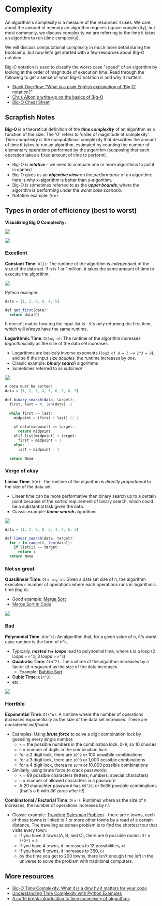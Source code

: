 # Complexity

An algorithm's complexity is a measure of the resources it uses.  We care about the amount of memory an algorithm requires (space complexity), but most commonly, we discuss complexity we are referring to the time it takes an algorithm to run (time complexity).

We will discuss computational complexity in much more detail during the bootcamp, but now let's get started with a few resources about Big-O notation.

Big-O notation is used to classify the worst-case "speed" of an algorithm by looking at the order of magnitude of execution time. Read through the following to get a sense of what Big-O notation is and why it matters:

- [Stack Overflow: "What is a plain English explanation of 'Big O' notation?"](https://stackoverflow.com/questions/487258/what-is-a-plain-english-explanation-of-big-o-notation)
- [Chris Albon's write-up on the basics of Big-O](https://chrisalbon.com/computer_science/algorithms/big-o_notation/)
- [Big-O Cheat Sheet](https://www.bigocheatsheet.com/)
 
## Scrapfish Notes 

**Big-O** is a theoretical definition of the ***time complexity*** of an algorithm as a function of the size. The 'O' refers to 'order of magnitude of complexity'. *Time complexity* is the computational complexity that describes the amount of time it takes to run an algorithm, estimated by counting the number of elementary operations performed by the algorithm (supposing that each operation takes a fixed amount of time to perform). 
* Big-O is ***relative*** - we need to compare one or more algorithms to put it in context
* Big-O gives us an ***objective view*** on the *performance* of an algorithm: here is why x-algorithm is better than y-algorithm. 
* Big-O is sometimes referred to as the ***upper bounds***, where the algorithm is performing under the *worst case scenario*. 
* Notation example: `O(n)`

## Types in order of efficiency (best to worst)

**Visualizing Big O Complexity:**

![](https://miro.medium.com/max/1400/1*yiyfZodqXNwMouC0-B0Wlg.png)

![](https://miro.medium.com/max/1400/1*5ZLci3SuR0zM_QlZOADv8Q.jpeg)


### Excellent

**Constant Time**: `O(1)`: The runtime of the algorithm is *independent* of the size of the data set. If n is 1 or 1 million, it takes the same amount of time to execute the algorithm. 

![](https://miro.medium.com/max/626/1*AJ09oN6ANIz_5XUPv6cmgg.png)

Python example:
```javascript
data = [1, 2, 9, 8, 4, 5]

def get_first(data):
  return data[0]
```
It doesn't matter how big the input list is - it's only returning the first item, which will *always* have the same runtime.


**Logarithmic Time**: `O(log n)`: The runtime of the algorithm increases *logarithmically* as the size of the data set increases. 
* Logarithms are basicaly inverse exponents (`log2 of 8 = 3` --> `2^3 = 8`); and so if the input size *doubles*, the runtime increases by *one*.
* Classic example: ***binary search*** algorithms
* Sometimes referred to as *sublinear*

![](https://miro.medium.com/max/626/1*4MN1PhTNpluNK62Fj4OREg.png)

```javascript
# data must be sorted!
data = [1, 2, 3, 4, 5, 6, 7, 8, 9]

def binary_search(data, target):
  first, last = 0, len(data) -1
  
  while first <= last:
    midpoint = (first + last) // 2
    
    if data[midpoint] == target:
      return midpoint
    elif list[midpoint] < target:
      first = midpoint + 1
    else: 
      last = midpoint - 1
  
  return None      
```


### Verge of okay

**Linear Time**: `O(n)`: The runtime of the algorithm is *directly proportional* to the size of the data set.
* Linear time can be more performative than binary search up to a certain point because of the *sorted* requirement of binary search, which could be a substantial task given the data. 
* Classic example: ***linear search*** algorithms 

![](https://miro.medium.com/max/626/1*z_GjT7UHF1MeE__PnQictQ.png)

```javascript
data = [1, 2, 9, 8, 3, 4, 7, 6, 5]

def linear_search(data, target):
  for i in range(0, len(data)):
    if list[i] == target:
      return i
  return None      
```


### Not so great

**Quasilinear Time**: `O(n log n)`: Given a data set size of n, the algorithm executes `n` number of operations where each operations runs in logarithmic time (log n). 
* Good example: [Merge Sort](https://en.wikipedia.org/wiki/Merge_sort)
* [Merge Sort in Code](https://teamtreehouse.com/library/algorithms-sorting-and-searching/sorting-algorithms/code-for-merge-sort)
  
![](https://miro.medium.com/max/800/1*a7UnRSbux0RSgVqmFDN9_Q.png)


### Bad

**Polynomial Time**: `O(n^k)`: An algorithm that, for a given value of n, it's worst case runtime is the form of n^k. 
* Typically, ***nested `for` loops*** lead to polynomial time, where `k` is a loop (2 loops = `n^2`; 3 loops = `n^3`)
* **Quadratic Time**: `O(n^2)`: The runtime of the algorithm increases by a factor of n-squared as the size of the data increases
  * Example: [Bubble Sort](https://en.wikipedia.org/wiki/Bubble_sort)
* **Cubic Time**: `O(n^3)`
* etc. 

![](https://miro.medium.com/max/1000/1*kLelWVP6t2YjoVoyAyDgdQ.png)


### Horrible

**Exponential Time**: `O(k^n)`: A runtime where the number of operations increases exponentially as the size of the data set increases. These are considered *inefficient*. 
* Examples: Using ***brute force*** to solve a digit combination lock by guessing every single number.
  * `k` = the possible numbers in the combination lock: 0-9, so 10 choices
  * `n` = number of digits in the combination lock
  * for a 2 digit lock, there are `10^2` or 100 possibile combinations
  * for a 3 digit lock, there are `10^3` or 1,000 possible combinations
  * for a 4 digit lock, therea re `10^4` or 10,000 possible combinations
* Similarly, using brute force to crack passwords:
  * `k` = 69 possible characters (letters, numbers, special characters)
  * `n` = number of allowed characters in a password
  * A 20 charachter password has `69^20`, or 6e36 possible combinations (that's a 6 with *36 zeros* after it!)

**Combinatorial / Factorial Time**: `O(n!)`: Runtimes where as the size of n increases, the number of operations increases by n!. 
* Classic example: [Traveling Salesman Problem](https://en.wikipedia.org/wiki/Travelling_salesman_problem) - there are `n` towns, each of those towns is linked to 1 or more other towns by a road of a certain distance. The traveling salesman problem is to find the shortest tour that visits every town: 
  * If you have 3 towns(A, B, and C), there are 6 possible routes: `3!` = `3*2*1` = `6`
  * If you have 4 towns, it increases to 12 possibilities, `4!`
  * If you have 6 towns, it increases to 360, `6!`
  * by the time you get to 200 towns, there isn't enough time left in the universe to solve the problem with traditional computers. 


## More resources
* [Big-O Time Complexity: What it is a dnw hy it matters for your code](https://levelup.gitconnected.com/big-o-time-complexity-what-it-is-and-why-it-matters-for-your-code-6c08dd97ad59)
* [Understanding Time Complexity with Python Examples](https://towardsdatascience.com/understanding-time-complexity-with-python-examples-2bda6e8158a7)
* [A coffe break introduction to time complexity of algorithms](https://victoria.dev/blog/a-coffee-break-introduction-to-time-complexity-of-algorithms/)

